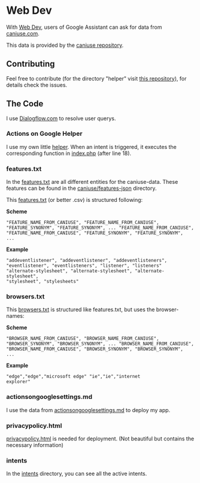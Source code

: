 # Web Dev
With [Web Dev](https://assistant.google.com/services/a/id/6e3b4b0d7d1aebde/), users of Google Assistant can ask for data from [caniuse.com](https://caniuse.com).

This data is provided by the [caniuse repository](https://github.com/Fyrd/caniuse).


## Contributing
Feel free to contribute (for the directory "helper" visit [this repository](https://github.com/richtepa/google_assistant-api.ai-php_helper)), for details check the issues.


## The Code
I use [Dialogflow.com](https://dialogflow.com) to resolve user querys.


### Actions on Google Helper
I use my own little [helper](https://github.com/richtepa/google_assistant-api.ai-php_helper). When an intent is triggered, it executes the corresponding function in [index.php](index.php) (after line 18).


### features.txt
In the [features.txt](features.txt) are all different entities for the caniuse-data. These features can be found in the [caniuse/features-json](https://github.com/Fyrd/caniuse/tree/master/features-json) directory.

This [features.txt](features.txt) (or better .csv) is structured following:

**Scheme**

<CODE>"FEATURE_NAME_FROM_CANIUSE", "FEATURE_NAME_FROM_CANIUSE", "FEATURE_SYNONYM", "FEATURE_SYNONYM", ...
"FEATURE_NAME_FROM_CANIUSE", "FEATURE_NAME_FROM_CANIUSE", "FEATURE_SYNONYM", "FEATURE_SYNONYM", ...</CODE>

**Example**

<CODE>"addeventlistener", "addeventlistener", "addeventlisteners", "eventlistener", "eventlisteners", "listener", "listeners"
"alternate-stylesheet", "alternate-stylesheet", "alternate-stylesheet", "stylesheet", "stylesheets"</CODE>


### browsers.txt

This [browsers.txt](browsers.txt) is structured like features.txt, but uses the browser-names:

**Scheme**

<CODE>"BROWSER_NAME_FROM_CANIUSE", "BROWSER_NAME_FROM_CANIUSE", "BROWSER_SYNONYM", "BROWSER_SYNONYM", ...
"BROWSER_NAME_FROM_CANIUSE", "BROWSER_NAME_FROM_CANIUSE", "BROWSER_SYNONYM", "BROWSER_SYNONYM", ...</CODE>

**Example**

<CODE>"edge","edge","microsoft edge"
"ie","ie","internet explorer"</CODE>


### actionsongooglesettings.md
I use the data from [actionsongooglesettings.md](actionsongooglesettings.md) to deploy my app.


### privacypolicy.html
[privacypolicy.html](privacypolicy.html) is needed for deployment. (Not beautiful but contains the necessary information)

### intents
In the [intents](intents) directory, you can see all the active intents.
